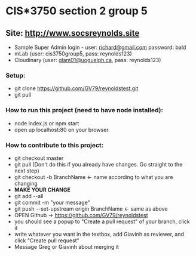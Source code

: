 # CIS*3750 section 2 group 5

## Site: http://www.socsreynolds.site
  * Sample Super Admin login - user: richard@gmail.com password: bald
  * mLab (user: cis3750group5, pass: reynolds123)
  * Cloudinary (user: glam01@uoguelph.ca, pass: reynolds123)

  ### Setup:
 * git clone https://github.com/GV79/reynoldstest.git
 * git pull
 
 ### How to run this project (need to have node installed):
 * node index.js or npm start
 * open up localhost:80 on your browser
 
 ### How to contribute to this project:
 * git checkout master
 * git pull (Don't do this if you already have changes. Go straight to the next step)
 * git checkout -b BranchName       <- name according to what you are changing
 * **MAKE YOUR CHANGE**
 * git add --all
 * git commit -m "your message"
 * git push --set-upstream origin BranchName        <- same as above
 * OPEN Github -> https://github.com/GV79/reynoldstest
 * you should see a popup to "Create a pull request" of your branch, click it
 * write whatever you want in the textbox, add Giavinh as reviewer, and click "Create pull request"
 * Message Greg or Giavinh about merging it 
 
